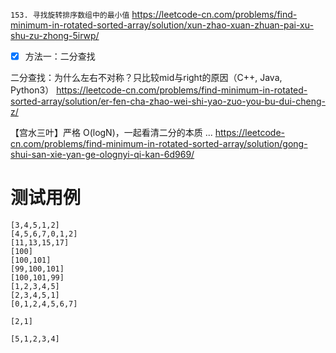 
`153. 寻找旋转排序数组中的最小值` https://leetcode-cn.com/problems/find-minimum-in-rotated-sorted-array/solution/xun-zhao-xuan-zhuan-pai-xu-shu-zu-zhong-5irwp/
- [x] 方法一：二分查找

二分查找：为什么左右不对称？只比较mid与right的原因（C++, Java, Python3） https://leetcode-cn.com/problems/find-minimum-in-rotated-sorted-array/solution/er-fen-cha-zhao-wei-shi-yao-zuo-you-bu-dui-cheng-z/

【宫水三叶】严格 O(logN)，一起看清二分的本质 ... https://leetcode-cn.com/problems/find-minimum-in-rotated-sorted-array/solution/gong-shui-san-xie-yan-ge-olognyi-qi-kan-6d969/

# 测试用例

```
[3,4,5,1,2]
[4,5,6,7,0,1,2]
[11,13,15,17]
[100]
[100,101]
[99,100,101]
[100,101,99]
[1,2,3,4,5]
[2,3,4,5,1]
[0,1,2,4,5,6,7]

[2,1]

[5,1,2,3,4]
```
